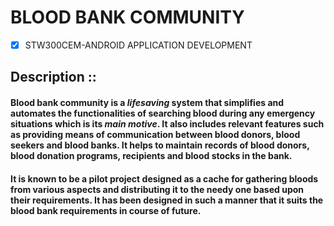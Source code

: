 # BLOOD BANK COMMUNITY

- [x] STW300CEM-ANDROID APPLICATION DEVELOPMENT 

## Description ::

#### Blood bank community is a *lifesaving* system that **simplifies and automates** the functionalities of searching blood during any emergency situations which is its *main motive*. It also includes relevant features such as providing means of communication between blood donors, blood seekers and blood banks. It helps to maintain records of blood donors, blood donation programs, recipients and blood stocks in the bank. 

#### It is known to be a **pilot project** designed as a cache for gathering bloods from various aspects and distributing it to the needy one based upon their requirements. It has been designed in such a manner that it suits the blood bank requirements in course of future. 

